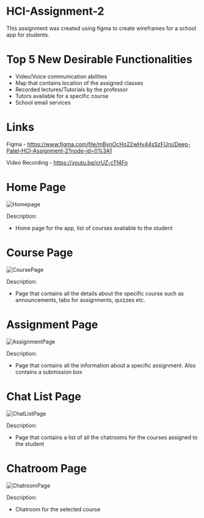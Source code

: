 # HCI-Assignment-2
This assignment was created using figma to create wireframes for a school app for students.

# Top 5 New Desirable Functionalities
- Video/Voice communication abilities
- Map that contains location of the assigned classes
- Recorded lectures/Tutorials by the professor
- Tutors available for a specific course
- School email services

# Links
Figma - https://www.figma.com/file/mBynOcHo22wHv44sSzFUrs/Deep-Patel-HCI-Assignment-2?node-id=0%3A1

Video Recording - https://youtu.be/crUZ-cTf4Fo

# Home Page
![Homepage](https://user-images.githubusercontent.com/55398707/155912086-5bb0313e-878b-4900-9fa1-b18c469d13e8.png)

Description:
 - Home page for the app, list of courses available to the student

# Course Page
![CoursePage](https://user-images.githubusercontent.com/55398707/155912132-078ad633-0d2b-4e5d-890a-145aed88db5a.png)

Description:
 - Page that contains all the details about the specific course such as announcements, tabs for assignments, quizzes etc.

# Assignment Page
![AssignmentPage](https://user-images.githubusercontent.com/55398707/155912155-1c338cdc-5035-44e2-9d6f-b623f8509a80.png)

Description:
 - Page that contains all the information about a specific assignment. Also contains a submission box


# Chat List Page
![ChatListPage](https://user-images.githubusercontent.com/55398707/155912203-ed34b681-bbb2-4956-9d9d-bd65263e1bc1.png)

Description:
 - Page that contains a list of all the chatrooms for the courses assigned to the student


# Chatroom Page
![ChatroomPage](https://user-images.githubusercontent.com/55398707/155912220-724b3da8-9ac2-4012-b152-48d50ef29156.png)

Description:
 - Chatroom for the selected course



